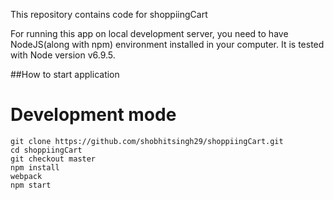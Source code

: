 This repository contains code for shoppiingCart

For running this app on local development server, you need to have NodeJS(along with npm) environment installed in your computer.
It is tested with Node version v6.9.5.

##How to start application

 # Development mode

 ```
 git clone https://github.com/shobhitsingh29/shoppiingCart.git
 cd shoppiingCart
 git checkout master
 npm install
 webpack
 npm start
 ```
